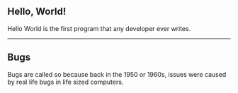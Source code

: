 ## Hello, World!

Hello World is the first program that any developer ever writes.

---

## Bugs

Bugs are called so because back in the 1950 or 1960s, issues were caused by real life bugs in life sized computers.
